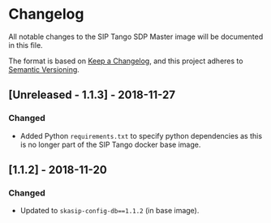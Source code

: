 # Changelog

All notable changes to the SIP Tango SDP Master image 
will be documented in this file.

The format is based on 
[Keep a Changelog](https://keepachangelog.com/en/1.0.0/),
and this project adheres to
 [Semantic Versioning](https://semver.org/spec/v2.0.0.html).


## [Unreleased - 1.1.3] - 2018-11-27

### Changed
- Added Python `requirements.txt` to specify python dependencies as this
  is no longer part of the SIP Tango docker base image.


## [1.1.2] - 2018-11-20

### Changed
- Updated to `skasip-config-db==1.1.2` (in base image).
